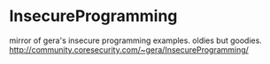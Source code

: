 InsecureProgramming
===================

mirror of gera's insecure programming examples. oldies but goodies.
http://community.coresecurity.com/~gera/InsecureProgramming/


